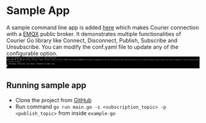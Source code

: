 # Sample App

A sample command line app is added [here][2] which makes Courier connection with a [EMQX][1] public broker. It demonstrates multiple functionalities of Courier Go library like Connect, Disconnect, Publish, Subscribe and Unsubscribe.
You can modify the conf.yaml file to update any of the configurable option.
![image demo](./../static/img/sample-app-interface.png)

## Running sample app

- Clone the project from [GitHub](https://github.com/gojek/courier)
- Run command `go run main.go -s <subscription_topic> -p <publish_topic>` from inside `example-go`

[1]: broker.emqx.io
[2]: https://github.com/gojek/courier/example-go